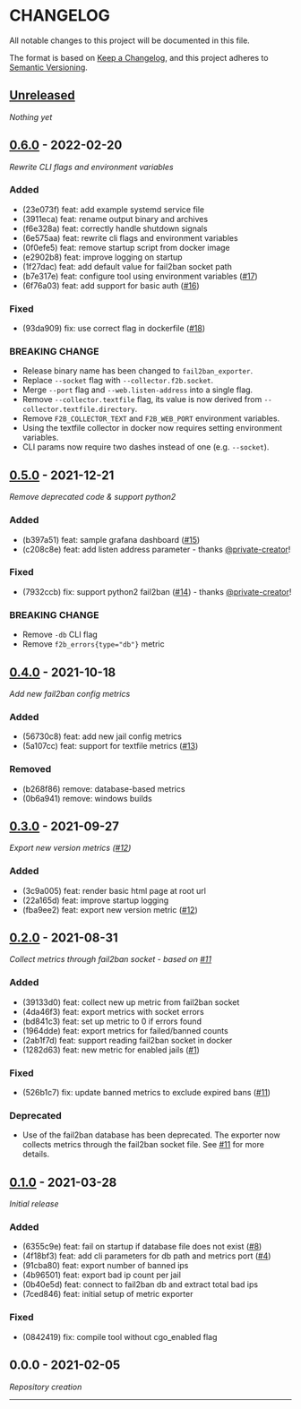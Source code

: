 # CHANGELOG

All notable changes to this project will be documented in this file.

The format is based on [Keep a Changelog], and this project adheres to [Semantic Versioning].

## [Unreleased]
*Nothing yet*

## [0.6.0] - 2022-02-20
*Rewrite CLI flags and environment variables*

### Added
- (23e073f) feat: add example systemd service file
- (3911eca) feat: rename output binary and archives
- (f6e328a) feat: correctly handle shutdown signals
- (6e575aa) feat: rewrite cli flags and environment variables
- (0f0efe5) feat: remove startup script from docker image
- (e2902b8) feat: improve logging on startup
- (1f27dac) feat: add default value for fail2ban socket path
- (b7e317e) feat: configure tool using environment variables ([#17](https://gitlab.com/hectorjsmith/fail2ban-prometheus-exporter/issues/17))
- (6f76a03) feat: add support for basic auth ([#16](https://gitlab.com/hectorjsmith/fail2ban-prometheus-exporter/issues/16))

### Fixed
- (93da909) fix: use correct flag in dockerfile ([#18](https://gitlab.com/hectorjsmith/fail2ban-prometheus-exporter/issues/18))

### BREAKING CHANGE
- Release binary name has been changed to `fail2ban_exporter`.
- Replace `--socket` flag with `--collector.f2b.socket`.
- Merge `--port` flag and `--web.listen-address` into a single flag.
- Remove `--collector.textfile` flag, its value is now derived from `--collector.textfile.directory`.
- Remove `F2B_COLLECTOR_TEXT` and `F2B_WEB_PORT` environment variables.
- Using the textfile collector in docker now requires setting environment variables.
- CLI params now require two dashes instead of one (e.g. `--socket`).

## [0.5.0] - 2021-12-21
*Remove deprecated code & support python2*

### Added
- (b397a51) feat: sample grafana dashboard ([#15](https://gitlab.com/hectorjsmith/fail2ban-prometheus-exporter/issues/15))
- (c208c8e) feat: add listen address parameter - thanks [@private-creator](https://gitlab.com/private-creator)!

### Fixed
- (7932ccb) fix: support python2 fail2ban ([#14](https://gitlab.com/hectorjsmith/fail2ban-prometheus-exporter/issues/14)) - thanks [@private-creator](https://gitlab.com/private-creator)!

### BREAKING CHANGE
- Remove `-db` CLI flag
- Remove `f2b_errors{type="db"}` metric

## [0.4.0] - 2021-10-18
*Add new fail2ban config metrics*

### Added
- (56730c8) feat: add new jail config metrics
- (5a107cc) feat: support for textfile metrics ([#13](https://gitlab.com/hectorjsmith/fail2ban-prometheus-exporter/issues/13))

### Removed
- (b268f86) remove: database-based metrics
- (0b6a941) remove: windows builds

## [0.3.0] - 2021-09-27
*Export new version metrics ([#12](https://gitlab.com/hectorjsmith/fail2ban-prometheus-exporter/issues/12))*

### Added
- (3c9a005) feat: render basic html page at root url
- (22a165d) feat: improve startup logging
- (fba9ee2) feat: export new version metric ([#12](https://gitlab.com/hectorjsmith/fail2ban-prometheus-exporter/issues/12))

## [0.2.0] - 2021-08-31
*Collect metrics through fail2ban socket - based on [#11](https://gitlab.com/hectorjsmith/fail2ban-prometheus-exporter/issues/11)*

### Added
- (39133d0) feat: collect new up metric from fail2ban socket
- (4da46f3) feat: export metrics with socket errors
- (bd841c3) feat: set up metric to 0 if errors found
- (1964dde) feat: export metrics for failed/banned counts
- (2ab1f7d) feat: support reading fail2ban socket in docker
- (1282d63) feat: new metric for enabled jails ([#1](https://gitlab.com/hectorjsmith/fail2ban-prometheus-exporter/issues/1))

### Fixed
- (526b1c7) fix: update banned metrics to exclude expired bans ([#11](https://gitlab.com/hectorjsmith/fail2ban-prometheus-exporter/issues/11))

### Deprecated
- Use of the fail2ban database has been deprecated. The exporter now collects metrics through the fail2ban socket file. See [#11](https://gitlab.com/hectorjsmith/fail2ban-prometheus-exporter/-/issues/11) for more details.

## [0.1.0] - 2021-03-28
*Initial release*

### Added
- (6355c9e) feat: fail on startup if database file does not exist ([#8](https://gitlab.com/hectorjsmith/fail2ban-prometheus-exporter/issues/8))
- (4f18bf3) feat: add cli parameters for db path and metrics port ([#4](https://gitlab.com/hectorjsmith/fail2ban-prometheus-exporter/issues/4))
- (91cba80) feat: export number of banned ips
- (4b96501) feat: export bad ip count per jail
- (0b40e5d) feat: connect to fail2ban db and extract total bad ips
- (7ced846) feat: initial setup of metric exporter


### Fixed
- (0842419) fix: compile tool without cgo_enabled flag

## 0.0.0 - 2021-02-05
*Repository creation*

---

[Keep a Changelog]: https://keepachangelog.com/en/1.0.0/
[Semantic Versioning]: https://semver.org/spec/v2.0.0.html
[Unreleased]: https://gitlab.com/hectorjsmith/fail2ban-prometheus-exporter/compare/0.1.0...main
[0.1.0]: https://gitlab.com/hectorjsmith/fail2ban-prometheus-exporter/compare/0.0.0...0.1.0
[0.2.0]: https://gitlab.com/hectorjsmith/fail2ban-prometheus-exporter/compare/0.1.0...0.2.0
[0.3.0]: https://gitlab.com/hectorjsmith/fail2ban-prometheus-exporter/compare/0.2.0...0.3.0
[0.4.0]: https://gitlab.com/hectorjsmith/fail2ban-prometheus-exporter/compare/0.3.0...0.4.0
[0.5.0]: https://gitlab.com/hectorjsmith/fail2ban-prometheus-exporter/compare/0.4.0...0.5.0
[0.6.0]: https://gitlab.com/hectorjsmith/fail2ban-prometheus-exporter/compare/0.5.0...0.6.0
